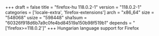 +++
draft = false
title = "firefox-hu 118.0.2-1"
version = "118.0.2-1"
categories = ['locale-extra', 'firefox-extensions']
arch = "x86_64"
size = "548068"
usize = "598448"
sha1sum = "60326f918d6b7a9c0fe4bd84519a150b98f519b1"
depends = "['firefox>=118.0.2']"
+++
Hungarian language support for Firefox